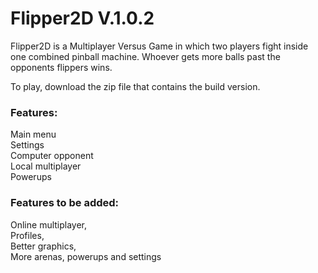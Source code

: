 # Flipper2D V.1.0.2
Flipper2D is a Multiplayer Versus Game in which two players fight inside one combined pinball machine.
Whoever gets more balls past the opponents flippers wins.

To play, download the zip file that contains the build version. <br>

### Features:
Main menu <br>
Settings <br>
Computer opponent <br>
Local multiplayer <br>
Powerups <br>


### Features to be added: <br>
Online multiplayer, <br>
Profiles,  <br>
Better graphics,  <br>
More arenas, powerups and settings<br>

